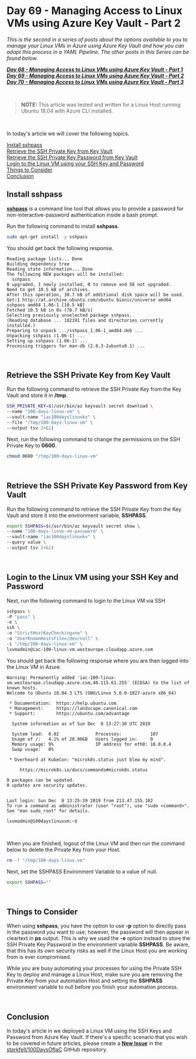 # Day 69 - Managing Access to Linux VMs using Azure Key Vault - Part 2

*This is the second in a series of posts about the options available to you to manage your Linux VMs in Azure using Azure Key Vault and how you can adapt this process in a YAML Pipeline. The other posts in this Series can be found below.*

***[Day 68 - Managing Access to Linux VMs using Azure Key Vault - Part 1](./day.68.manage.access.to.linux.vms.using.key.vault.part.1.md)***</br>
***[Day 69 - Managing Access to Linux VMs using Azure Key Vault - Part 2](./day.69.manage.access.to.linux.vms.using.key.vault.part.2.md)***</br>
***[Day 70 - Managing Access to Linux VMs using Azure Key Vault - Part 3](./day.70.manage.access.to.linux.vms.using.key.vault.part.3.md)***</br>

</br>

> **NOTE:** This article was tested and written for a Linux Host running Ubuntu 18.04 with Azure CLI installed.

</br>

In today's article we will cover the following topics.

[Install sshpass](#install-sshpass)</br>
[Retrieve the SSH Private Key from Key Vault](#retrieve-the-ssh-private-key-from-key-vault)</br>
[Retrieve the SSH Private Key Password from Key Vault](#retrieve-the-ssh-private-key-password-from-key-vault)</br>
[Login to the Linux VM using your SSH Key and Password](#login-to-the-linux-vm-using-your-ssh-key-and-password)</br>
[Things to Consider](#things-to-consider)</br>
[Conclusion](#conclusion)</br>

## Install sshpass

**[sshpass](https://linux.die.net/man/1/sshpass)** is a command line tool that allows you to provide a password for non-interactive-password authentication inside a bash prompt.

Run the following command to install **sshpass**.

```bash
sudo apt-get install -y sshpass
```

You should get back the following response.

```console
Reading package lists... Done
Building dependency tree
Reading state information... Done
The following NEW packages will be installed:
  sshpass
0 upgraded, 1 newly installed, 0 to remove and 58 not upgraded.
Need to get 10.5 kB of archives.
After this operation, 30.7 kB of additional disk space will be used.
Get:1 http://at.archive.ubuntu.com/ubuntu bionic/universe amd64 sshpass amd64 1.06-1 [10.5 kB]
Fetched 10.5 kB in 0s (78.7 kB/s)
Selecting previously unselected package sshpass.
(Reading database ... 182191 files and directories currently installed.)
Preparing to unpack .../sshpass_1.06-1_amd64.deb ...
Unpacking sshpass (1.06-1) ...
Setting up sshpass (1.06-1) ...
Processing triggers for man-db (2.8.3-2ubuntu0.1) ...
```

</br>

## Retrieve the SSH Private Key from Key Vault

Run the following command to retrieve the SSH Private Key from the Key Vault and store it in **/tmp**.

```bash
SSH_PRIVATE_KEY=$(/usr/bin/az keyvault secret download \
--name "100-days-linux-vm" \
--vault-name "iac100dayslinuxkv" \
--file "/tmp/100-days-linux-vm" \
--output tsv 2>&1)
```

Next, run the following command to change the permissions on the SSH Private Key to **0600**.

```bash
chmod 0600 "/tmp/100-days-linux-vm"
```

</br>

## Retrieve the SSH Private Key Password from Key Vault

Run the following command to retrieve the SSH Private Key from the Key Vault and store it into the environment variable, **SSHPASS**.

```bash
export SSHPASS=$(/usr/bin/az keyvault secret show \
--name "100-days-linux-vm-password" \
--vault-name "iac100dayslinuxkv" \
--query value \
--output tsv 2>&1)
```

</br>

## Login to the Linux VM using your SSH Key and Password

Next, run the following command to login to the Linux VM via SSH

```bash
sshpass \
-P "pass" \
-e \
ssh \
-o "StrictHostKeyChecking=no" \
-o "UserKnownHostsFile=/dev/null" \
-i "/tmp/100-days-linux-vm" \
lxvmadmin@iac-100-linux-vm.westeurope.cloudapp.azure.com
```

You should get back the following response where you are then logged into the Linux VM in Azure.

```console
Warning: Permanently added 'iac-100-linux-vm.westeurope.cloudapp.azure.com,40.115.61.255' (ECDSA) to the list of known hosts.
Welcome to Ubuntu 18.04.3 LTS (GNU/Linux 5.0.0-1027-azure x86_64)

 * Documentation:  https://help.ubuntu.com
 * Management:     https://landscape.canonical.com
 * Support:        https://ubuntu.com/advantage

  System information as of Sun Dec  8 13:27:30 UTC 2019

  System load:  0.02              Processes:           107
  Usage of /:   4.1% of 28.90GB   Users logged in:     0
  Memory usage: 9%                IP address for eth0: 10.0.0.4
  Swap usage:   0%

 * Overheard at KubeCon: "microk8s.status just blew my mind".

     https://microk8s.io/docs/commands#microk8s.status

0 packages can be updated.
0 updates are security updates.


Last login: Sun Dec  8 13:25:39 2019 from 213.47.155.102
To run a command as administrator (user "root"), use "sudo <command>".
See "man sudo_root" for details.

lxvmadmin@100dayslinuxvm:~$
```

</br>

When you are finished, logout of the Linux VM and then run the command below to delete the Private Key from your Host.

```bash
rm -f "/tmp/100-days-linux-vm"
```

Next, set the SSHPASS Environment Variable to a value of null.

```bash
export SSHPASS=""
```

</br>

## Things to Consider

When using **sshpass**, you have the option to use **-p** option to directly pass in the password you want to use; however, the password will then appear in cleartext in **ps** output. This is why we used the **-e** option instead to store the SSH Private Key Password in the environment variable **SSHPASS**. Be aware, that this has its own security risks as well if the Linux Host you are working from is ever compromised.

While you are busy automating your processes for using the Private SSH Key to deploy and manage a Linux Host, make sure you are removing the Private Key from your automation Host and setting the **SSHPASS** environment variable to null before you finish your automation process.

</br>

## Conclusion

In today's article in we deployed a Linux VM using the SSH Keys and Password from Azure Key Vault. If there's a specific scenario that you wish to be covered in future articles, please create a **[New Issue](https://github.com/starkfell/100DaysOfIaC/issues)** in the [starkfell/100DaysOfIaC](https://github.com/starkfell/100DaysOfIaC/) GitHub repository.
